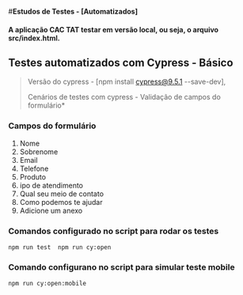 #**Estudos de Testes - [Automatizados]**

####   A aplicação CAC TAT testar em versão local, ou seja, o arquivo src/index.html.

## Testes automatizados com Cypress - Básico

> Versão do cypress - [npm install cypress@9.5.1 --save-dev],
>
> Cenários de testes com cypress - Validação de campos do formulário*

### Campos do formulário

1. Nome
2. Sobrenome
3. Email
4. Telefone
5. Produto
6. ipo de atendimento
7. Qual seu meio de contato
8. Como podemos te ajudar
9. Adicione um anexo


### Comandos configurado no script para rodar os testes
`npm run test 
npm run cy:open
`

### Comando configurano no script para simular teste mobile
 `npm run cy:open:mobile`

